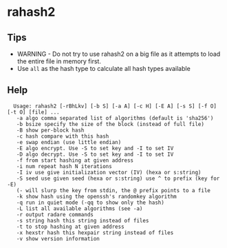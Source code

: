<!-- TITLE: rahash2 -->

# rahash2

## **Tips**
  - WARNING - Do not try to use rahash2 on a big file as it attempts to load the entire file in memory first.
  - Use `all` as the hash type to calculate all hash types available
## Help

      Usage: rahash2 [-rBhLkv] [-b S] [-a A] [-c H] [-E A] [-s S] [-f O] [-t O] [file] ...
       -a algo comma separated list of algorithms (default is 'sha256')
       -b bsize specify the size of the block (instead of full file)
       -B show per-block hash
       -c hash compare with this hash
       -e swap endian (use little endian)
       -E algo encrypt. Use -S to set key and -I to set IV
       -D algo decrypt. Use -S to set key and -I to set IV
       -f from start hashing at given address
       -i num repeat hash N iterations
       -I iv use give initialization vector (IV) (hexa or s:string)
       -S seed use given seed (hexa or s:string) use ^ to prefix (key for -E)
       (- will slurp the key from stdin, the @ prefix points to a file
       -k show hash using the openssh's randomkey algorithm
       -q run in quiet mode (-qq to show only the hash)
       -L list all available algorithms (see -a)
       -r output radare commands
       -s string hash this string instead of files
       -t to stop hashing at given address
       -x hexstr hash this hexpair string instead of files
       -v show version information